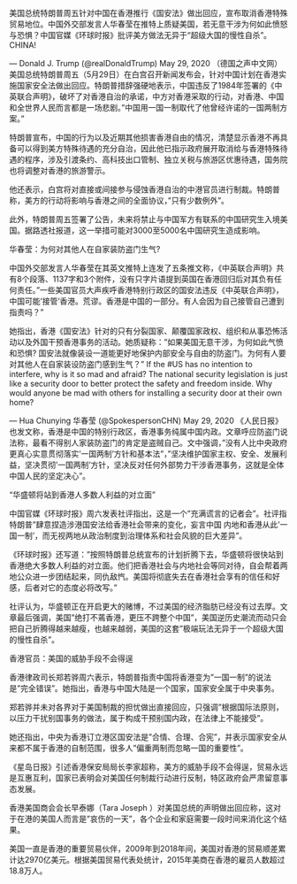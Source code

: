 美国总统特朗普周五针对中国在香港推行《国安法》做出回应，宣布取消香港特殊贸易地位。中国外交部发言人华春莹在推特上质疑美国，若无意干涉为何如此愤怒与恐惧？中国官媒《环球时报》批评美方做法无异于“超级大国的慢性自杀”。 CHINA!

&mdash; Donald J. Trump (@realDonaldTrump) May 29, 2020 （德国之声中文网）美国总统特朗普周五（5月29日）在白宫召开新闻发布会，针对中国计划在香港实施国家安全法做出回应。特朗普措辞强硬地表示，中国违反了1984年签署的《中英联合声明》，破坏了对香港自治的承诺，中方对香港采取的行动，对香港、中国和全世界人民而言都是一场悲剧。&#8221;中国用一国一制取代了他曾经许诺的一国两制方案。&#8221;

特朗普宣布，中国的行为以及近期其他损害香港自由的情况，清楚显示香港不再具备可以得到美方特殊待遇的充分自治，因此他已指示政府展开取消给与香港特殊待遇的程序，涉及引渡条约、高科技出口管制、独立关税与旅游区优惠待遇，国务院也将调整对香港的旅游警示。

他还表示，白宫将对直接或间接参与侵蚀香港自治的中港官员进行制裁。特朗普称，美方的行动将影响与香港之间的全面协议，&#8221;只有少数例外&#8221;。

此外，特朗普周五签署了公告，未来将禁止与中国军方有联系的中国研究生入境美国。据路透社报道，这一举措可能对3000至5000名中国研究生造成影响。

华春莹：为何对其他人在自家装防盗门生气?

中国外交部发言人华春莹在其英文推特上连发了五条推文称，《中英联合声明》共有8个段落、1137字和3个附件，没有只字片语提到英国在香港回归后对其负有任何责任。&#8221;一些美国官员大声疾呼香港特别行政区的国安法违反《中英联合声明》，中国可能&#8217;接管&#8217;香港。荒谬。香港是中国的一部分。有人会因为自己接管自己遭到指责吗？&#8221;

她指出，香港《国安法》针对的只有分裂国家、颠覆国家政权、组织和从事恐怖活动以及外国干预香港事务的活动。她质疑称：&#8221;如果美国无意干涉，为何如此气愤和恐惧? 国安法就像装设一道能更好地保护内部安全与自由的防盗门。为何有人要对其他人在自家装设防盗门感到生气？&#8221; If the #US has no intention to interfere, why is it so mad and afraid? The national security legislation is just like a security door to better protect the safety and freedom inside. Why would anyone be mad with others for installing a security door at their own home?

&mdash; Hua Chunying 华春莹 (@SpokespersonCHN) May 29, 2020 《人民日报》也发文称，香港是中国的特别行政区，香港事务纯属中国内政。文章呼应防盗门说法称，最看不得别人家装防盗门的肯定是盗贼自己。文中强调，&#8221;没有人比中央政府更真心实意贯彻落实&#8217;一国两制&#8217;方针和基本法&#8221;，&#8221;坚决维护国家主权、安全、发展利益，坚决贯彻&#8217;一国两制&#8217;方针，坚决反对任何外部势力干涉香港事务，这就是全体中国人民的坚定决心&#8221;。

“华盛顿将站到香港人多数人利益的对立面”

中国官媒《环球时报》周六发表社评指出，这是一个&#8221;充满谎言的记者会&#8221;。社评指特朗普&#8221;肆意捏造涉港国安法给香港社会带来的变化，妄言中国 内地和香港从此&#8217;一国一制&#8217;，而无视两地从政治制度到治理体系和社会风貌的巨大差异&#8221;。

《环球时报》还写道：&#8221;按照特朗普总统宣布的计划折腾下去，华盛顿将很快站到香港绝大多数人利益的对立面。他们把香港社会与内地社会等同对待，自会帮着两地公众进一步团结起来，同仇敌忾。美国将彻底失去在香港社会享有的信任和好感，后者对它的态度必将改写。&#8221;

社评认为，华盛顿正在开启更大的赌博，不过美国的经济脂肪已经没有过去厚。文章最后强调，美国&#8221;绝打不蔫香港，更压不跨整个中国&#8221;，美国逆历史潮流而动只会把自己折腾得越来越瘦，也越来越弱，美国的这套&#8221;极端玩法无异于一个超级大国的慢性自杀&#8221;。

香港官员：美国的威胁手段不会得逞

香港律政司长郑若骅周六表示，特朗普指责中国将香港变为&#8221;一国一制&#8221;的说法是&#8221;完全错误&#8221;。她指出，香港与中国大陆是一个国家，国家安全属于中央事务。

郑若骅并未对各界对于美国制裁的担忧做出直接回应，只强调&#8221;根据国际法原则，以压力干扰别国事务的做法，属于构成干预别国内政，在法律上不能接受&#8221;。

她还指出，中央为香港订立港区国安法是&#8221;合情、合理、合宪&#8221;，并表示国家安全从来都不属于香港的自制范围，很多人&#8221;偏重两制而忽略一国的重要性&#8221;。

《星岛日报》引述香港保安局局长李家超称，美方的威胁手段不会得逞，贸易永远是互惠互利，国家已表明会对美国任何制裁行动进行反制，特区政府会严肃留意事态发展。

香港美国商会会长早泰娜（Tara Joseph ）对美国总统的声明做出回应称，这对于在港的美国人而言是&#8221;哀伤的一天&#8221;，各个企业和家庭需要一段时间来消化这个结果。

美国一直是香港的重要贸易伙伴，2009年到2018年间，美国对香港的贸易顺差累计达2970亿美元。根据美国贸易代表处统计，2015年美商在香港的雇员人数超过18.8万人。



